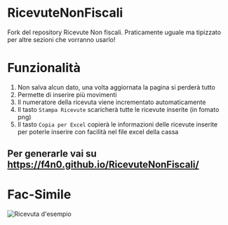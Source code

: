 # RicevuteNonFiscali
Fork del repository Ricevute Non fiscali. Praticamente uguale ma tipizzato per altre sezioni che vorranno usarlo!

# Funzionalità
1. Non salva alcun dato, una volta aggiornata la pagina si perderà tutto 
1. Permette di inserire più movimenti
1. Il numeratore della ricevuta viene incrementato automaticamente
1. Il tasto `Stampa Ricevute` scaricherà tutte le ricevute inserite (in fomato png)
1. Il tasto `Copia per Excel` copierà le informazioni delle ricevute inserite per poterle inserire con facilità nel file excel della cassa 

## Per generarle vai su https://f4n0.github.io/RicevuteNonFiscali/


# Fac-Simile
![Ricevuta d'esempio](Misc/Sample.png?raw=true "Ricevuta d'esempio")
